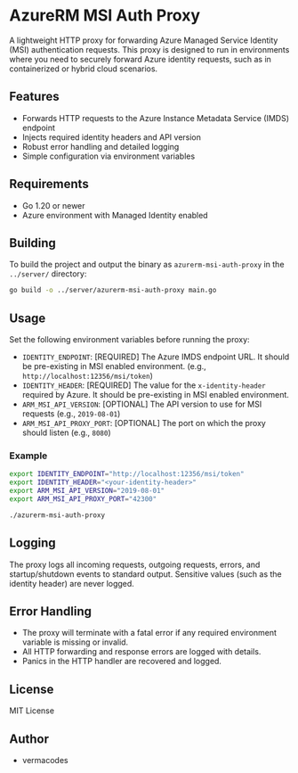 # AzureRM MSI Auth Proxy

A lightweight HTTP proxy for forwarding Azure Managed Service Identity (MSI) authentication requests. This proxy is designed to run in environments where you need to securely forward Azure identity requests, such as in containerized or hybrid cloud scenarios.

## Features

- Forwards HTTP requests to the Azure Instance Metadata Service (IMDS) endpoint
- Injects required identity headers and API version
- Robust error handling and detailed logging
- Simple configuration via environment variables

## Requirements

- Go 1.20 or newer
- Azure environment with Managed Identity enabled

## Building

To build the project and output the binary as `azurerm-msi-auth-proxy` in the `../server/` directory:

```bash
go build -o ../server/azurerm-msi-auth-proxy main.go
```

## Usage

Set the following environment variables before running the proxy:

- `IDENTITY_ENDPOINT`: [REQUIRED] The Azure IMDS endpoint URL. It should be pre-existing in MSI enabled environment. (e.g., `http://localhost:12356/msi/token`)
- `IDENTITY_HEADER`: [REQUIRED] The value for the `x-identity-header` required by Azure. It should be pre-existing in MSI enabled environment.
- `ARM_MSI_API_VERSION`: [OPTIONAL] The API version to use for MSI requests (e.g., `2019-08-01`)
- `ARM_MSI_API_PROXY_PORT`: [OPTIONAL] The port on which the proxy should listen (e.g., `8080`)

### Example

```bash
export IDENTITY_ENDPOINT="http://localhost:12356/msi/token"
export IDENTITY_HEADER="<your-identity-header>"
export ARM_MSI_API_VERSION="2019-08-01"
export ARM_MSI_API_PROXY_PORT="42300"

./azurerm-msi-auth-proxy
```

## Logging

The proxy logs all incoming requests, outgoing requests, errors, and startup/shutdown events to standard output. Sensitive values (such as the identity header) are never logged.

## Error Handling

- The proxy will terminate with a fatal error if any required environment variable is missing or invalid.
- All HTTP forwarding and response errors are logged with details.
- Panics in the HTTP handler are recovered and logged.

## License

MIT License

## Author

- vermacodes
